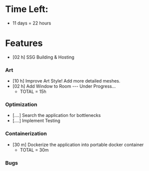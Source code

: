 # Time Left:
* 11 days = 22 hours

# Features
* [02 h] SSG Building & Hosting

### Art
* [10 h] Improve Art Style! Add more detailed meshes.
* [02 h] Add Window to Room --- Under Progress...
    * TOTAL = 15h


### Optimization
* [....] Search the application for bottlenecks
* [....] Implement Testing


### Containerization
* [30 m] Dockerize the application into portable docker container
    * TOTAL = 30m

### Bugs